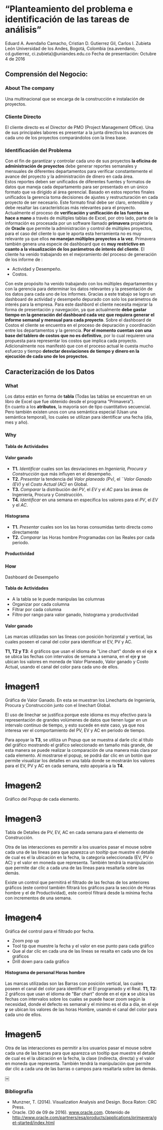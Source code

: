# “Planteamiento del problema e identificación de las tareas de análisis” 
 
Eduard A. Avendaño Camacho, Cristian D. Gutierrez Gil, Carlos I. Zubieta León 
Universidad de los Andes, Bogotá, Colombia 
{ea.avendano, cd.gutierrez, ci.zubieta}@uniandes.edu.co 
Fecha de presentación: Octubre 4 de 2016 
  
## Comprensión del Negocio:  
 
### About The company
 
Una multinacional que se encarga de la construcción e instalación de proyectos. 

### Cliente Directo 
 
El cliente directo es el Director de PMO (Project Management Office).  Una de sus principales labores es presentar a la junta directiva los avances de cada uno de los proyectos comparándolos con la línea base. 
 
### Identificación del Problema 
 
Con el fin de garantizar y controlar cada uno de sus proyectos **la oficina de administración de proyectos** debe generar reportes semanales y mensuales de diferentes departamentos para verificar constantemente el avance del proyecto y la administración de dinero en cada área.  
Estos reportes deben ser unificados de diferentes fuentes y formatos de datos que maneja cada departamento para ser presentado en un único formato que va dirigido al área gerencial. Basado en estos reportes finales unificados la gerencia toma decisiones de ajustes y restructuración en cada proyecto de ser necesario. Este formato final debe ser claro, entendible y debe resaltar las características más relevantes para el proyecto.  
Actualmente el proceso de **verificación y unificación de las fuentes se hace a mano** a través de múltiples tablas de Excel, por otro lado, parte de la información es procesada por un software llamado **primavera** propietaria de **Oracle** que permite la administración y control de múltiples proyectos, para el caso del cliente lo que le aporta esta herramienta no es muy relevante ya que ellos **no manejan múltiples proyectos a la vez**. Primavera también genera una especie de dashboard que es **muy restrictivo en cuanto a la visualización de los parámetros de interés del cliente**. 
El cliente ha venido trabajando en el mejoramiento del proceso de generación de los informe de : 
- Actividad y Desempeño. 
- Costos. 
 
Con este propósito ha venido trabajando con los múltiples departamentos y con la gerencia para determinar los datos relevantes y la presentación de los datos para cada uno de los informes. Gracias a este trabajo se logro un dashboard de actividad y desempeño depurado con solo los parámetros de interés para la empresa. Para este dashbord el cliente necesita mejorar la forma de presentación y navegación, ya que actualmente **debe gastar tiempo en la generación del dashboard cada vez que requiera generar el informe semanal y mensual para cada proyecto**. 
Sobre el dashboard de Costos el cliente se encuentra en el proceso de depuración y coordinación entre los departamentos y la gerencia. **Por el momento cuentan con una base del tablero de costos  que no es definitivo**, por lo cual requieren una propuesta para representar los costos que implica cada proyecto. 
Adicionalmente nos manifestó que con el proceso actual le cuesta mucho esfuerzo y tiempo **detectar desviaciones de tiempo y dinero en la ejecución de cada uno de los proyectos.** 
 
## Caracterización de los Datos 
### What 
Los datos están en forma de **tabla** (Todas las tablas se encuentran en un libro de Excel que fue obtenido desde el programa “Primavera”).  
En cuanto a los **atributos**, la mayoría son de tipo cuantitativo secuencial.  Pero también existen unos con una semántica especial (Usan una semántica temporal), los cuales se utilizan para identificar una fecha (día, mes y año). 
 
### Why 
#### Tabla de Actividades 
 
 
#### Valor ganado 
- **T1.** *Identificar* cuales son las desviaciones en *Ingeniería, Procura y Construcción* que más influyen en el desempeño. 
- **T2.** *Presentar* la tendencia del *Valor planeado (Pv)*, el ¨*Valor Ganado (EV)* y el *Costo Actual (AC)* en Global. 
- **T3.** *Comparar* la distribución del *PV*, el *EV* y el *AC* para las áreas de Ingeniería, Procura y Construcción. 
- **T4.** *Identificar* en una semana en específica los valores para el *PV*, el *EV* y el *AC*. 
 
#### Histograma 
- **T1.** *Presentar* cuales son los las horas consumidas tanto directa como directamente 
- **T2.** *Comparar* las Horas hombre Programadas con las Reales por cada periodo. 
 
#### Productividad 
 
### How 
  
Dashboard de Desempeño 
#### Tabla  de Actividades 
- A la tabla se le puede manipulas las columnas 
- Organizar por cada columna 
- Filtrar por cada columna 
- Filtro por rango para valor ganado, histograma y productividad 
 
#### Valor ganado 
 
Las marcas utilizadas son las líneas con posición horizontal y vertical, las cuales poseen el canal del color para identificar el EV, PV y AC. 
 
**T1, T2 y T3**:  4 gráficos que usan el idioma de "Line chart" donde en el eje **x** se ubica las fechas con intervalos de semana a semana, en el eje **y** se ubican los valores en moneda de Valor Planeado, Valor ganado y Costo Actual, usando el canal del color para cada uno de ellos.  

# ~~Imagen1~~  

Gráfica de Valor Ganado.  En esta se muestran los Linecharts de Ingeniería, Procura y Construcción junto con el linechart Global. 
 
El uso de linechar se justifica porque este idioma es muy efectivo para la representación de grandes volúmenes de datos que tienen lugar en un intervalo continuo de tiempo, y esto sucede en este caso, ya que nos interesa ver el comportamiento del PV, EV y AC en periodo de tiempo. 
 
Para apoyar la **T3**, se utiliza un Popup que se muestra al darle clic al título del gráfico mostrando el gráfico seleccionado en tamaño más grande, de esta manera se puede realizar la comparación de una manera más clara por cada elemento.  Al mostrarse el popup, se podrá dar clic en un botón que permite visualizar los detalles en una tabla donde se mostrarán los valores para el EV, PV y AC en cada semana, esto apoyaría a la **T4**. 
# ~~Imagen2~~  
Gráfico del Popup de cada elemento. 
# ~~Imagen3~~
Tabla de Detalles de PV, EV, AC en cada semana para el elemento de Construcción. 
 
Otra de las interacciones es permitir a los usuarios pasar el mouse sobre cada una de las líneas para que aparezca un *tooltip* que muestre el detalle de cual es el la ubicación en la fecha, la categoría seleccionada (EV, PV o AC) y el valor en moneda que representa.  También tendrá la manipulación que permite dar clic a cada una de las líneas para resaltarla sobre las demás. 
 
Existe un control que permitirá el filtrado de las fechas de los anteriores gráficos (este control también filtrará los gráficos para la sección de Horas hombre y el de Productividad), este control filtrará desde la mínima fecha con incrementos de una semana. 
# ~~Imagen4~~  
Gráfica del control para el filtrado por fecha. 
 
- Zoom pop up 
- Tool tip que muestre la fecha y el valor en ese punto para cada gráfico 
- Que al dar clic en cada una de las líneas se resalta en cada uno de los gráficos 
- Drill down para cada gráfico 
  
#### Histograma de personal Horas hombre 
Las marcas utilizadas son las Barras con posición vertical, las cuales poseen el canal del color para identificar el El programado y el Real.
**T1, T2:**  2 gráficos que usan el idioma de "Bar chart" donde en el eje **x** se ubica las fechas con intervalos sobre los cuales se puede hacer zoom según la necesidad, donde el defecto es semanal y el minimo es el dia a dia, en el eje **y** se ubican los valores de las horas Hombre, usando el canal del color para cada uno de ellos.  
# ~~Imagen5~~  
Otra de las interacciones es permitir a los usuarios pasar el mouse sobre cada una de las barras para que aparezca un tooltip que muestre el detalle de cual es el la ubicación en la fecha, la clase (indirecta, directa) y el valor en moneda que representa.  También tendrá la manipulación que permite dar clic a cada una de las barras o campos para resaltarla sobre las demás. 
 
 
 
￼ 
### Bibliografía 
- Munzner, T. (2014). Visualization Analysis and Design. Boca Raton: CRC Press. 
- Oracle. (30 de 09 de 2016). www.oracle.com. Obtenido de http://www.oracle.com/partners/esa/products/applications/primavera/get-started/index.html 

